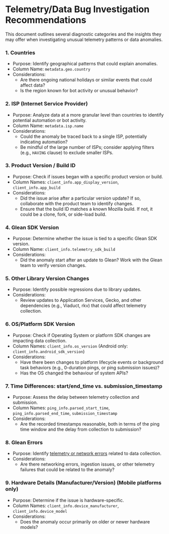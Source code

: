 # Telemetry/Data Bug Investigation Recommendations

This document outlines several diagnostic categories and the insights they may offer when investigating unusual telemetry patterns or data anomalies.

### 1\. Countries

* Purpose: Identify geographical patterns that could explain anomalies.  
* Column Name: `metadata.geo.country`
* Considerations:  
  * Are there ongoing national holidays or similar events that could affect data?  
  * Is the region known for bot activity or unusual behavior?

### 2\. ISP (Internet Service Provider)

* Purpose: Analyze data at a more granular level than countries to identify potential automation or bot activity.
* Column Name: `metadata.isp.name`
* Considerations:  
  * Could the anomaly be traced back to a single ISP, potentially indicating automation?  
  * Be mindful of the large number of ISPs; consider applying filters (e.g., `HAVING` clause) to exclude smaller ISPs.

### 3\. Product Version / Build ID

* Purpose: Check if issues began with a specific product version or build.  
* Column Names: `client_info.app_display_version`, `client_info.app_build`
* Considerations:  
  * Did the issue arise after a particular version update? If so, collaborate with the product team to identify changes.  
  * Ensure that the build ID matches a known Mozilla build. If not, it could be a clone, fork, or side-load build.

### 4\. Glean SDK Version

* Purpose: Determine whether the issue is tied to a specific Glean SDK version.
* Column Name: `client_info.telemetry_sdk_build`
* Considerations:  
  * Did the anomaly start after an update to Glean? Work with the Glean team to verify version changes.

### 5\. Other Library Version Changes

* Purpose: Identify possible regressions due to library updates.  
* Considerations:  
  * Review updates to Application Services, Gecko, and other dependencies (e.g., Viaduct, rkv) that could affect telemetry collection.

### 6\. OS/Platform SDK Version

* Purpose: Check if Operating System or platform SDK changes are impacting data collection.
* Column Names: `client_info.os_version` (Android only: `client_info.android_sdk_version`)
* Considerations:  
  * Have there been changes to platform lifecycle events or background task behaviors (e.g., 0-duration pings, or ping submission issues)?
  * Has the OS changed the behaviour of system APIs?

### 7\. Time Differences: start/end\_time vs. submission\_timestamp

* Purpose: Assess the delay between telemetry collection and submission.
* Column Names: `ping_info.parsed_start_time`, `ping_info.parsed_end_time`, `submission_timestamp`
* Considerations:  
  * Are the recorded timestamps reasonable, both in terms of the ping time window and the delay from collection to submission?

### 8\. Glean Errors

* Purpose: Identify [telemetry or network errors](../../metrics/error-reporting.md) related to data collection.  
* Considerations:  
  * Are there networking errors, ingestion issues, or other telemetry failures that could be related to the anomaly?

### 9\. Hardware Details (Manufacturer/Version) (Mobile platforms only)

* Purpose: Determine if the issue is hardware-specific.  
* Column Names: `client_info.device_manufacturer`, `client_info.device_model`
* Considerations:  
  * Does the anomaly occur primarily on older or newer hardware models?
